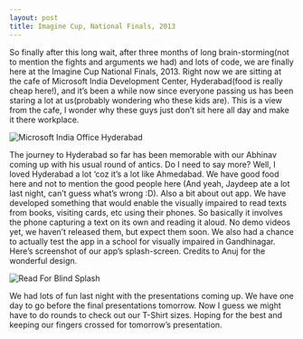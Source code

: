 ```yaml
---
layout: post
title: Imagine Cup, National Finals, 2013
---
```


So finally after this long wait, after three months of long brain-storming(not to mention the fights and arguments we had) and lots of code, we are finally here at the Imagine Cup National Finals, 2013. Right now we are sitting at the cafe of Microsoft India Development Center, Hyderabad(food is really cheap here!), and it’s been a while now since everyone passing us has been staring a lot at us(probably wondering who these kids are). This is a view from the cafe, I wonder why these guys just don’t sit here all day and make it there workplace.

![Microsoft India Office Hyderabad](http://4.bp.blogspot.com/-1E8K-MlD6Cc/UWJ04cYR5-I/AAAAAAAAADM/xCVGl2ZjI7s/s1600/Photo0145.jpg)

The journey to Hyderabad so far has been memorable with our Abhinav coming up with his usual round of antics. Do I need to say more?   Well, I loved Hyderabad a lot ‘coz it’s a lot like Ahmedabad. We have good food here and not to mention the good people here (And yeah, Jaydeep ate a lot last night, can’t guess what’s wrong :D).    Also a bit about out app. We have developed something that would enable the visually impaired to read texts from books, visiting cards, etc using their phones. So basically it involves the phone capturing a text on its own and reading it aloud. No demo videos yet, we haven’t released them, but expect them soon. We also had a chance to actually test the app in a school for visually impaired in Gandhinagar.    Here’s screenshot of our app’s splash-screen. Credits to Anuj for the wonderful design.

![Read For Blind Splash](http://1.bp.blogspot.com/-7ljh6rzn_o8/UWJ69GhCzPI/AAAAAAAAADc/FsxAgZtOn_M/s1600/Main+Page.jpg)

We had lots of fun last night with the presentations coming up. We have one day to go before the final presentations tomorrow. Now I guess we might have to do rounds to check out our T-Shirt sizes. Hoping for the best and keeping our fingers crossed for tomorrow’s presentation.  
